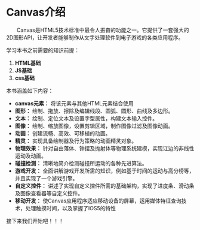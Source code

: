 # Canvas介绍

&emsp;&emsp;Canvas是HTML5技术标准中最令人振奋的功能之一。它提供了一套强大的2D图形API，让开发者能够制作从文字处理软件到电子游戏的各类应用程序。

学习本书之前需要的知识前提：

1. **HTML基础**
2. **JS基础**
3. **css基础**

本书涵盖如下内容：

* **canvas元素：** 将该元素与其他HTML元素结合使用
* **图形：** 绘制、拖放、擦除及编辑线段、圆弧、圆形、曲线及多边形。
* **文本：** 绘制、定位文本及设置字型属性，构建文本输入控件。
* **图像：** 绘制、缩放图像，设置剪辑区域，制作图像过滤及图像动画。
* **动画：** 创建流畅、高效、可移植的动画。
* **精灵：** 实现具备绘制器及行为策略的动画精灵对象。
* **物理效果：** 针对自由落体、钟摆及抛射体等物理系统建模，实现江边的非线性运动及动画。
* **碰撞检测：** 清晰地简介检测碰撞所运动的各种先进算法。
* **游戏开发：** 全面讲解游戏开发所需的知识，例如基于时间的运动与高分榜等，并且实现了一个游戏引擎。
* **自定义控件：** 讲述了实现自定义控件所需的基础架构，实现了进度条、滑动条及图像查看器等自定义控件。
* **移动开发：** 使Canvas应用程序适应移动设备的屏幕，运用媒体特征查询技术，处理触摸时间，以及掌握了IOS5的特性

接下来我们开始吧！！！
